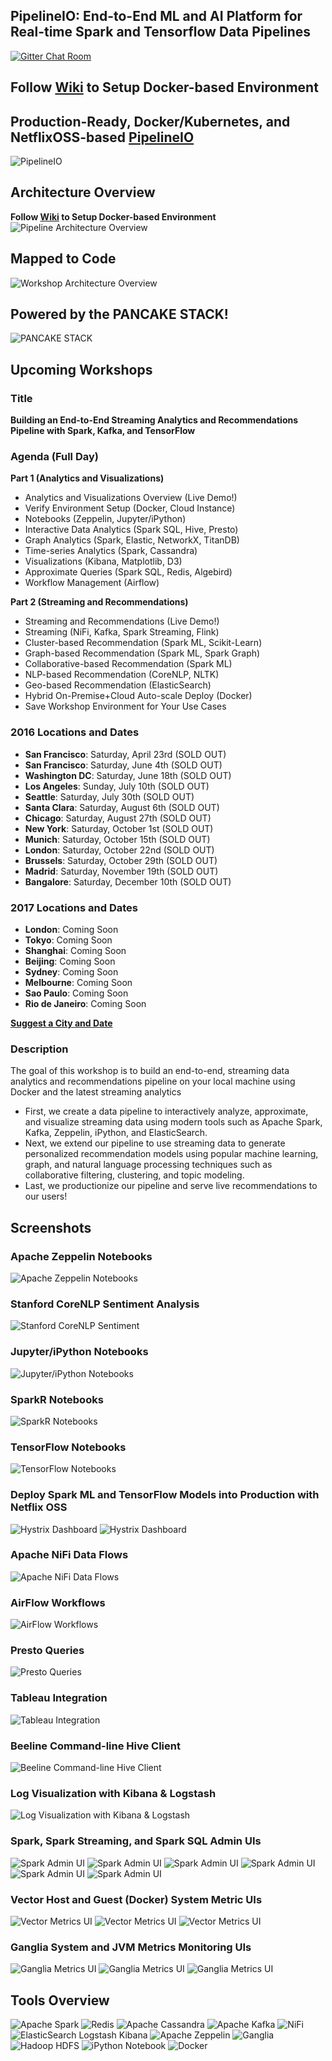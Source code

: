 ## PipelineIO: End-to-End ML and AI Platform for Real-time Spark and Tensorflow Data Pipelines

[![Gitter Chat Room](https://badges.gitter.im/fluxcapacitor/pipeline.svg)](https://gitter.im/fluxcapacitor/pipeline?utm_source=badge&utm_medium=badge&utm_campaign=pr-badge&utm_content=badge)

## Follow [Wiki](https://github.com/fluxcapacitor/pipeline/wiki) to Setup Docker-based Environment

## Production-Ready, Docker/Kubernetes, and NetflixOSS-based **[PipelineIO](https://github.com/fluxcapacitor/pipeline)**
![PipelineIO](https://s3.amazonaws.com/fluxcapacitor.com/img/weavescope-pipelineio.png)

## Architecture Overview
**Follow [Wiki](https://github.com/fluxcapacitor/pipeline/wiki) to Setup Docker-based Environment**
![Pipeline Architecture Overview](http://pipeline.io/images/architecture-overview-768x563.png)

## Mapped to Code
![Workshop Architecture Overview](http://pipeline.io/images/architecture-overview-mapped-to-code-768x563.png)

## Powered by the PANCAKE STACK!
![PANCAKE STACK](http://advancedspark.com.s3-website-us-west-2.amazonaws.com/img/pancake-stack-sign-sm.png)

## Upcoming Workshops
### Title
**Building an End-to-End Streaming Analytics and Recommendations Pipeline with Spark, Kafka, and TensorFlow**

### Agenda (Full Day)
**Part 1 (Analytics and Visualizations)**
* Analytics and Visualizations Overview (Live Demo!)
* Verify Environment Setup (Docker, Cloud Instance)
* Notebooks (Zeppelin, Jupyter/iPython)
* Interactive Data Analytics (Spark SQL, Hive, Presto)
* Graph Analytics (Spark, Elastic, NetworkX, TitanDB)
* Time-series Analytics (Spark, Cassandra)
* Visualizations (Kibana, Matplotlib, D3)
* Approximate Queries (Spark SQL, Redis, Algebird)
* Workflow Management (Airflow)

**Part 2 (Streaming and Recommendations)**
* Streaming and Recommendations (Live Demo!)
* Streaming (NiFi, Kafka, Spark Streaming, Flink)
* Cluster-based Recommendation (Spark ML, Scikit-Learn)
* Graph-based Recommendation (Spark ML, Spark Graph)
* Collaborative-based Recommendation (Spark ML)
* NLP-based Recommendation (CoreNLP, NLTK)
* Geo-based Recommendation (ElasticSearch)
* Hybrid On-Premise+Cloud Auto-scale Deploy (Docker)
* Save Workshop Environment for Your Use Cases

### 2016 Locations and Dates
* **San Francisco**: Saturday, April 23rd (SOLD OUT)
* **San Francisco**: Saturday, June 4th (SOLD OUT)
* **Washington DC**: Saturday, June 18th (SOLD OUT)
* **Los Angeles**: Sunday, July 10th (SOLD OUT)
* **Seattle**: Saturday, July 30th (SOLD OUT)
* **Santa Clara**: Saturday, August 6th (SOLD OUT)
* **Chicago**: Saturday, August 27th (SOLD OUT)
* **New York**: Saturday, October 1st (SOLD OUT)
* **Munich**: Saturday, October 15th (SOLD OUT)
* **London**: Saturday, October 22nd (SOLD OUT)
* **Brussels**: Saturday, October 29th (SOLD OUT)
* **Madrid**: Saturday, November 19th (SOLD OUT)
* **Bangalore**: Saturday, December 10th (SOLD OUT)

### 2017 Locations and Dates
* **London**: Coming Soon
* **Tokyo**: Coming Soon
* **Shanghai**: Coming Soon
* **Beijing**: Coming Soon
* **Sydney**: Coming Soon
* **Melbourne**: Coming Soon
* **Sao Paulo**: Coming Soon
* **Rio de Janeiro**: Coming Soon

**[Suggest a City and Date](http://goo.gl/forms/g9VZ5jAhKdw11SQd2)**
      
### Description
The goal of this workshop is to build an end-to-end, streaming data analytics and recommendations pipeline on your local machine using Docker and the latest streaming analytics 
* First, we create a data pipeline to interactively analyze, approximate, and visualize streaming data using modern tools such as Apache Spark, Kafka, Zeppelin, iPython, and ElasticSearch.
* Next, we extend our pipeline to use streaming data to generate personalized recommendation models using popular machine learning, graph, and natural language processing techniques such as collaborative filtering, clustering, and topic modeling.
* Last, we productionize our pipeline and serve live recommendations to our users!
  
##  Screenshots
### Apache Zeppelin Notebooks
![Apache Zeppelin Notebooks](http://advancedspark.com.s3-website-us-west-2.amazonaws.com/img/zeppelin-notebooks-sm.png)

### Stanford CoreNLP Sentiment Analysis
![Stanford CoreNLP Sentiment](http://advancedspark.com.s3-website-us-west-2.amazonaws.com/img/corenlp-sentiment.png)

### Jupyter/iPython Notebooks
![Jupyter/iPython Notebooks](http://advancedspark.com.s3-website-us-west-2.amazonaws.com/img/jupyter.png)

### SparkR Notebooks
![SparkR Notebooks](http://advancedspark.com.s3-website-us-west-2.amazonaws.com/img/sparkr.png)

### TensorFlow Notebooks
![TensorFlow Notebooks](http://advancedspark.com.s3-website-us-west-2.amazonaws.com/img/tensorflow.png)

### Deploy Spark ML and TensorFlow Models into Production with Netflix OSS
![Hystrix Dashboard](http://advancedspark.com.s3-website-us-west-2.amazonaws.com/img/hystrix-example-600x306.png)
![Hystrix Dashboard](http://advancedspark.com.s3-website-us-west-2.amazonaws.com/img/hystrix-dashboard-annotated-640x411.png)

### Apache NiFi Data Flows
![Apache NiFi Data Flows](http://advancedspark.com.s3-website-us-west-2.amazonaws.com/img/nifi-flow.png)

### AirFlow Workflows
![AirFlow Workflows](http://advancedspark.com.s3-website-us-west-2.amazonaws.com/img/airflow.png)

### Presto Queries
![Presto Queries](http://advancedspark.com.s3-website-us-west-2.amazonaws.com/img/presto.png)

### Tableau Integration
![Tableau Integration](http://advancedspark.com.s3-website-us-west-2.amazonaws.com/img/flux-tableau.png)

### Beeline Command-line Hive Client
![Beeline Command-line Hive Client](http://advancedspark.com.s3-website-us-west-2.amazonaws.com/img/flux-beeline.png)

### Log Visualization with Kibana & Logstash
![Log Visualization with Kibana & Logstash](http://advancedspark.com.s3-website-us-west-2.amazonaws.com/img/flux-kibana.png)

### Spark, Spark Streaming, and Spark SQL Admin UIs
![Spark Admin UI](http://advancedspark.com.s3-website-us-west-2.amazonaws.com/img/flux-spark-1.png)
![Spark Admin UI](http://advancedspark.com.s3-website-us-west-2.amazonaws.com/img/flux-spark-2.png)
![Spark Admin UI](http://advancedspark.com.s3-website-us-west-2.amazonaws.com/img/flux-spark-3.png)
![Spark Admin UI](http://advancedspark.com.s3-website-us-west-2.amazonaws.com/img/flux-spark-4.png)
![Spark Admin UI](http://advancedspark.com.s3-website-us-west-2.amazonaws.com/img/flux-spark-5.png)
![Spark Admin UI](http://advancedspark.com.s3-website-us-west-2.amazonaws.com/img/flux-spark-6.png)

### Vector Host and Guest (Docker) System Metric UIs
![Vector Metrics UI](http://advancedspark.com.s3-website-us-west-2.amazonaws.com/img/vector-01.png)
![Vector Metrics UI](http://advancedspark.com.s3-website-us-west-2.amazonaws.com/img/vector-02.png)
![Vector Metrics UI](http://advancedspark.com.s3-website-us-west-2.amazonaws.com/img/vector-03.png)

### Ganglia System and JVM Metrics Monitoring UIs
![Ganglia Metrics UI](http://advancedspark.com.s3-website-us-west-2.amazonaws.com/img/flux-ganglia-1.png)
![Ganglia Metrics UI](http://advancedspark.com.s3-website-us-west-2.amazonaws.com/img/flux-ganglia-2.png)
![Ganglia Metrics UI](http://advancedspark.com.s3-website-us-west-2.amazonaws.com/img/flux-ganglia-3.png)

## Tools Overview
![Apache Spark](http://spark.apache.org/images/spark-logo.png) ![Redis](https://upload.wikimedia.org/wikipedia/en/thumb/6/6b/Redis_Logo.svg/200px-Redis_Logo.svg.png)
![Apache Cassandra](https://upload.wikimedia.org/wikipedia/commons/a/a0/Cassandra_logo.png)
![Apache Kafka](http://www.bogotobogo.com/Hadoop/images/Ecosystem/Kafka.png)
![NiFi](http://advancedspark.com.s3-website-us-west-2.amazonaws.com/img/nifi-logo.png)
![ElasticSearch Logstash Kibana](https://www.enalean.com/sites/default/files/field/image/elk-logos.png) ![Apache Zeppelin](http://4.bp.blogspot.com/-rsc3t_dZmBg/VbPDwhb_IBI/AAAAAAAABeY/9zKUjK4VFbQ/s1600/zeppelin-bl.png) ![Ganglia](https://developer.nvidia.com/sites/default/files/akamai/cuda/images/Ganglia-logo-small-rs.jpg) ![Hadoop HDFS](http://datatechblog.com/wp-content/uploads/2014/04/HadoopHive.png) ![iPython Notebook](http://ipython.org/ipython-doc/dev/_images/ipynb_icon_128x128.png)
![Docker](http://blog.docker.com/wp-content/uploads/2013/08/KuDr42X_ITXghJhSInDZekNEF0jLt3NeVxtRye3tqco.png)
